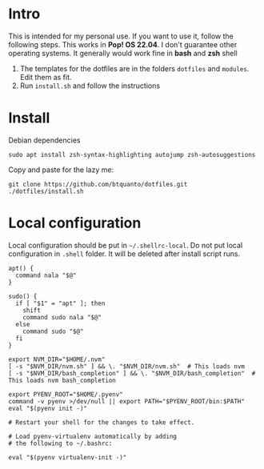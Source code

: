 # Intro

This is intended for my personal use. If you want to use it, follow the following steps.
This works in **Pop! OS 22.04**. I don't guarantee other operating systems. It generally would work fine in **bash** and **zsh** shell

1. The templates for the dotfiles are in the folders `dotfiles` and `modules`. Edit them as fit.
2. Run `install.sh` and follow the instructions

# Install

Debian dependencies

    sudo apt install zsh-syntax-highlighting autojump zsh-autosuggestions

Copy and paste for the lazy me:

    git clone https://github.com/btquanto/dotfiles.git
    ./dotfiles/install.sh

# Local configuration

Local configuration should be put in `~/.shellrc-local`. Do not put local configuration in `.shell` folder. It will be deleted after install script runs.

```
apt() {
  command nala "$@"
}

sudo() {
  if [ "$1" = "apt" ]; then
    shift
    command sudo nala "$@"
  else
    command sudo "$@"
  fi
}

export NVM_DIR="$HOME/.nvm"
[ -s "$NVM_DIR/nvm.sh" ] && \. "$NVM_DIR/nvm.sh"  # This loads nvm
[ -s "$NVM_DIR/bash_completion" ] && \. "$NVM_DIR/bash_completion"  # This loads nvm bash_completion

export PYENV_ROOT="$HOME/.pyenv"
command -v pyenv >/dev/null || export PATH="$PYENV_ROOT/bin:$PATH"
eval "$(pyenv init -)"

# Restart your shell for the changes to take effect.

# Load pyenv-virtualenv automatically by adding
# the following to ~/.bashrc:

eval "$(pyenv virtualenv-init -)"
```
